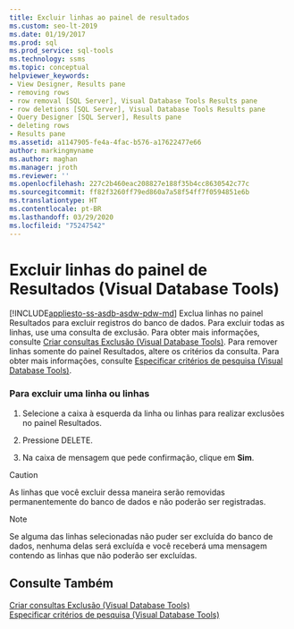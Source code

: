 ```yaml
---
title: Excluir linhas ao painel de resultados
ms.custom: seo-lt-2019
ms.date: 01/19/2017
ms.prod: sql
ms.prod_service: sql-tools
ms.technology: ssms
ms.topic: conceptual
helpviewer_keywords:
- View Designer, Results pane
- removing rows
- row removal [SQL Server], Visual Database Tools Results pane
- row deletions [SQL Server], Visual Database Tools Results pane
- Query Designer [SQL Server], Results pane
- deleting rows
- Results pane
ms.assetid: a1147905-fe4a-4fac-b576-a17622477e66
author: markingmyname
ms.author: maghan
ms.manager: jroth
ms.reviewer: ''
ms.openlocfilehash: 227c2b460eac208827e188f35b4cc8630542c77c
ms.sourcegitcommit: ff82f3260ff79ed860a7a58f54ff7f0594851e6b
ms.translationtype: HT
ms.contentlocale: pt-BR
ms.lasthandoff: 03/29/2020
ms.locfileid: "75247542"
---
```

# <a name="delete-rows-in-the-results-pane-visual-database-tools"></a>Excluir linhas do painel de Resultados (Visual Database Tools)
[!INCLUDE[appliesto-ss-asdb-asdw-pdw-md](../../includes/appliesto-ss-asdb-asdw-pdw-md.md)]
Exclua linhas no painel Resultados para excluir registros do banco de dados. Para excluir todas as linhas, use uma consulta de exclusão. Para obter mais informações, consulte [Criar consultas Exclusão &#40;Visual Database Tools&#41;](../../ssms/visual-db-tools/create-delete-queries-visual-database-tools.md). Para remover linhas somente do painel Resultados, altere os critérios da consulta. Para obter mais informações, consulte [Especificar critérios de pesquisa &#40;Visual Database Tools&#41;](../../ssms/visual-db-tools/specify-search-criteria-visual-database-tools.md).  
  
### <a name="to-delete-a-row-or-rows"></a>Para excluir uma linha ou linhas  
  
1.  Selecione a caixa à esquerda da linha ou linhas para realizar exclusões no painel Resultados.  
  
2.  Pressione DELETE.  
  
3.  Na caixa de mensagem que pede confirmação, clique em **Sim**.  
  
> [!CAUTION]  
> As linhas que você excluir dessa maneira serão removidas permanentemente do banco de dados e não poderão ser registradas.  
  
> [!NOTE]  
> Se alguma das linhas selecionadas não puder ser excluída do banco de dados, nenhuma delas será excluída e você receberá uma mensagem contendo as linhas que não poderão ser excluídas.  
  
## <a name="see-also"></a>Consulte Também  
[Criar consultas Exclusão &#40;Visual Database Tools&#41;](../../ssms/visual-db-tools/create-delete-queries-visual-database-tools.md)  
[Especificar critérios de pesquisa &#40;Visual Database Tools&#41;](../../ssms/visual-db-tools/specify-search-criteria-visual-database-tools.md)  
  
